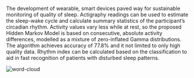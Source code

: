 The development of wearable, smart devices paved way for sustainable monitoring of quality of sleep. Actigraphy readings can be used to estimate the sleep-wake cycle and calculate summary statistics of the participant’s circadian rhythm. Activity values vary less while at rest, so the proposed Hidden Markov Model is based on consecutive, absolute activity differences, modelled as a mixture of zero-inflated Gamma distributions.
The algorithm achieves accuracy of 77.8% and it not limited to only high quality data. Rhythm index can be calculated based on the classification to aid in fast recognition of patients with disturbed sleep patterns.

![word-cloud](http://url/to/img.png)

